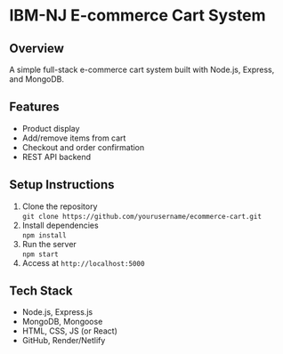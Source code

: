 # IBM-NJ E-commerce Cart System

## Overview
A simple full-stack e-commerce cart system built with Node.js, Express, and MongoDB.

## Features
- Product display
- Add/remove items from cart
- Checkout and order confirmation
- REST API backend

## Setup Instructions
1. Clone the repository  
   `git clone https://github.com/yourusername/ecommerce-cart.git`
2. Install dependencies  
   `npm install`
3. Run the server  
   `npm start`
4. Access at `http://localhost:5000`

## Tech Stack
- Node.js, Express.js
- MongoDB, Mongoose
- HTML, CSS, JS (or React)
- GitHub, Render/Netlify
